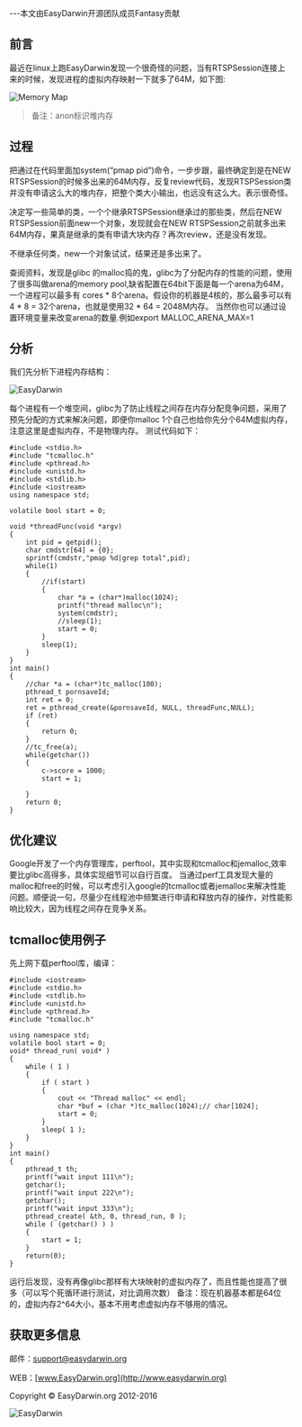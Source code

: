 ---本文由EasyDarwin开源团队成员Fantasy贡献

## 前言 ##
最近在linux上跑EasyDarwin发现一个很奇怪的问题，当有RTSPSession连接上来的时候，发现进程的虚拟内存映射一下就多了64M，如下图:

![Memory Map](http://www.easydarwin.org/github/images/easydarwin/doc/memorymanage/20160527233622.png)

> 备注：anon标识堆内存

## 过程 ##
把通过在代码里面加system(“pmap pid”)命令，一步步跟，最终确定到是在NEW RTSPSession的时候多出来的64M内存，反复review代码，发现RTSPSession类并没有申请这么大的堆内存，把整个类大小输出，也远没有这么大。表示很奇怪。

决定写一些简单的类，一个个继承RTSPSession继承过的那些类，然后在NEW RTSPSession前面new一个对象，发现就会在NEW RTSPSession之前就多出来64M内存，果真是继承的类有申请大块内存？再次review，还是没有发现。

不继承任何类，new一个对象试试，结果还是多出来了。

查阅资料，发现是glibc 的malloc捣的鬼，glibc为了分配内存的性能的问题，使用了很多叫做arena的memory pool,缺省配置在64bit下面是每一个arena为64M，一个进程可以最多有 cores * 8个arena。假设你的机器是4核的，那么最多可以有4 * 8 = 32个arena，也就是使用32 * 64 = 2048M内存。 当然你也可以通过设置环境变量来改变arena的数量.例如export MALLOC_ARENA_MAX=1

## 分析 ##
我们先分析下进程内存结构：

![EasyDarwin](http://www.easydarwin.org/github/images/easydarwin/doc/memorymanage/20160527233648.png)

每个进程有一个堆空间，glibc为了防止线程之间存在内存分配竞争问题，采用了预先分配的方式来解决问题，即便你malloc 1个自己也给你先分个64M虚拟内存，注意这里是虚拟内存，不是物理内存。
测试代码如下：

	#include <stdio.h>
	#include "tcmalloc.h"
	#include <pthread.h>
	#include <unistd.h>
	#include <stdlib.h>
	#include <iostream>
	using namespace std;
	
	volatile bool start = 0;
	
	void *threadFunc(void *argv)
	{
		int pid = getpid();
		char cmdstr[64] = {0};
		sprintf(cmdstr,"pmap %d|grep total",pid);
		while(1)
		{
			//if(start)
			{
				char *a = (char*)malloc(1024);
				printf("thread malloc\n");
				system(cmdstr);
				//sleep(1);
				start = 0;
			}
			sleep(1);
		}
	}
	int main()
	{
		//char *a = (char*)tc_malloc(100);
	    pthread_t pornsaveId;
	    int ret = 0;
	    ret = pthread_create(&pornsaveId, NULL, threadFunc,NULL);
	    if (ret)
	    {
	        return 0;
	    }	
		//tc_free(a);
		while(getchar())
		{
			c->score = 1000;
			start = 1;
			
		}
		return 0;
	}


## 优化建议 ##

Google开发了一个内存管理库，perftool，其中实现和tcmalloc和jemalloc,效率要比glibc高得多，具体实现细节可以自行百度。
当通过perf工具发现大量的malloc和free的时候，可以考虑引入google的tcmalloc或者jemalloc来解决性能问题。顺便说一句，尽量少在线程池中频繁进行申请和释放内存的操作，对性能影响比较大，因为线程之间存在竞争关系。

## tcmalloc使用例子 ##
先上网下载perftool库，编译：

	#include <iostream>
	#include <stdio.h>
	#include <stdlib.h>
	#include <unistd.h>
	#include <pthread.h>
	#include "tcmalloc.h"
	
	using namespace std;
	volatile bool start = 0;
	void* thread_run( void* )
	{
		while ( 1 )
		{
			if ( start )
			{
				cout << "Thread malloc" << endl;
				char *buf = (char *)tc_malloc(1024);// char[1024];
				start = 0;
			}
			sleep( 1 );
		}
	}
	int main()
	{
		pthread_t th;
		printf("wait input 111\n");
		getchar();
		printf("wait input 222\n");
		getchar();
		printf("wait input 333\n");
		pthread_create( &th, 0, thread_run, 0 );
		while ( (getchar() ) )
		{
			start = 1;
		}
		return(0);
	}


运行后发现，没有再像glibc那样有大块映射的虚拟内存了，而且性能也提高了很多（可以写个死循环进行测试，对比调用次数）
备注：现在机器基本都是64位的，虚拟内存2^64大小，基本不用考虑虚拟内存不够用的情况。


## 获取更多信息 ##

邮件：[support@easydarwin.org](mailto:support@easydarwin.org) 

WEB：[www.EasyDarwin.org](http://www.easydarwin.org)

Copyright &copy; EasyDarwin.org 2012-2016

![EasyDarwin](http://www.easydarwin.org/skin/easydarwin/images/wx_qrcode.jpg)